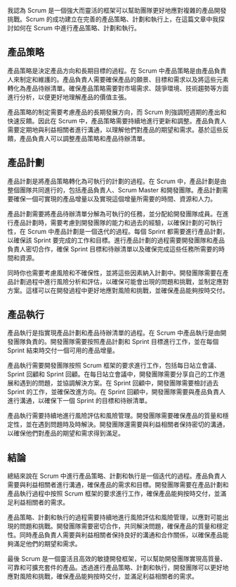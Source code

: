 我認為 Scrum 是一個強大而靈活的框架可以幫助團隊更好地應對複雜的產品開發挑戰。Scrum 的成功建立在完善的產品策略、計劃和執行上，在這篇文章中我探討如何在 Scrum 中進行產品策略、計劃和執行。

## 產品策略

產品策略是決定產品方向和長期目標的過程。在 Scrum 中產品策略是由產品負責人來制定和維護的。產品負責人需要確保產品的願景、目標和需求以及將這些元素轉化為產品待辦清單。確保產品策略需要對市場需求、競爭環境、技術趨勢等方面進行分析，以便更好地理解產品的價值主張。

產品策略的制定需要考慮產品的長期發展方向，而 Scrum 則強調短週期的產出和快速反饋。因此在 Scrum 中，產品策略需要持續地進行更新和調整。產品負責人需要定期地與利益相關者進行溝通，以理解他們對產品的期望和需求。基於這些反饋，產品負責人可以調整產品策略和產品待辦清單。

## 產品計劃

產品計劃是將產品策略轉化為可執行的計劃的過程。在 Scrum 中，產品計劃是由整個團隊共同進行的，包括產品負責人、Scrum Master 和開發團隊。產品計劃需要確保一個可實現的產品增量以及實現這個增量所需要的時間、資源和人力。

產品計劃需要將產品待辦清單分解為可執行的任務，並分配給開發團隊成員。在進行產品計劃時，需要考慮到開發團隊的能力和過去的經驗，以確保計劃的可執行性，在 Scrum 中產品計劃是一個迭代的過程。每個 Sprint 都需要進行產品計劃，以確保該 Sprint 要完成的工作和目標。進行產品計劃的過程需要開發團隊和產品負責人密切合作，確保 Sprint 目標和待辦清單以及確保完成這些任務所需要的時間和資源。

同時你也需要考慮風險和不確保性，並將這些因素納入計劃中。開發團隊需要在產品計劃過程中進行風險分析和評估，以確保可能會出現的問題和挑戰，並制定應對方案。這樣可以在開發過程中更好地應對風險和挑戰，並確保產品能夠按時交付。

## 產品執行

產品執行是指實現產品計劃和產品待辦清單的過程。在 Scrum 中產品執行是由開發團隊負責的。開發團隊需要按照產品計劃和 Sprint 目標進行工作，並在每個 Sprint 結束時交付一個可用的產品增量。

產品執行需要開發團隊按照 Scrum 框架的要求進行工作，包括每日站立會議、Sprint 回顧和 Sprint 回顧。在每日站立會議中，開發團隊需要分享自己的工作進展和遇到的問題，並協調解決方案。在 Sprint 回顧中，開發團隊需要檢討過去 Sprint 的工作，並確保改進方向。在 Sprint 回顧中，開發團隊需要與產品負責人進行溝通，以確保下一個 Sprint 的目標和待辦清單。

產品執行需要持續地進行風險評估和風險管理。開發團隊需要確保產品的質量和穩定性，並在遇到問題時及時解決。開發團隊還需要與利益相關者保持密切的溝通，以確保他們對產品的期望和需求得到滿足。

## 結論

總結來說在 Scrum 中進行產品策略、計劃和執行是一個迭代的過程。產品負責人需要與利益相關者進行溝通，確保產品的需求和目標。開發團隊需要在產品計劃和產品執行過程中按照 Scrum 框架的要求進行工作，確保產品能夠按時交付，並滿足利益相關者的需求。

產品策略、計劃和執行的過程需要持續地進行風險評估和風險管理，以應對可能出現的問題和挑戰。開發團隊需要密切合作，共同解決問題，確保產品的質量和穩定性。同時產品負責人需要與利益相關者保持良好的溝通和合作關係，以確保產品能夠滿足他們的期望和需求。

最後 Scrum 是一個靈活且高效的敏捷開發框架，可以幫助開發團隊實現高質量、可靠和可擴充套件的產品。透過進行產品策略、計劃和執行，開發團隊可以更好地應對風險和挑戰，確保產品能夠按時交付，並滿足利益相關者的需求。